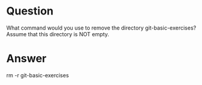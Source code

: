 # Question

What command would you use to remove the directory git-basic-exercises? Assume that this directory is NOT empty.

# Answer

rm -r git-basic-exercises